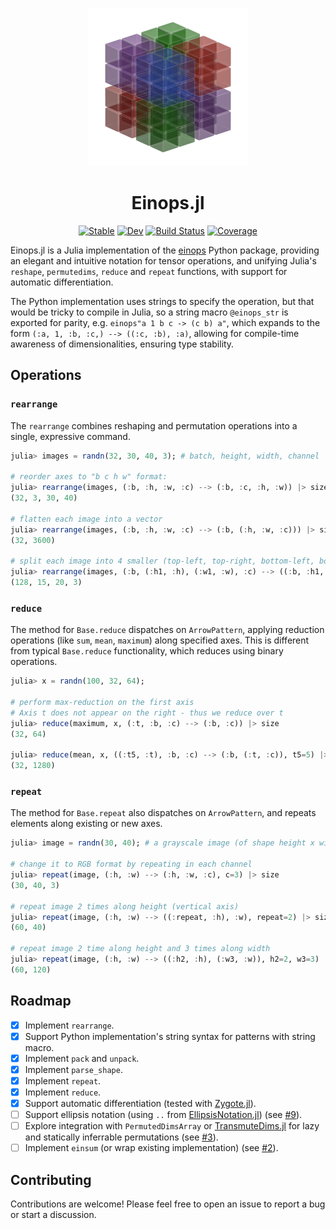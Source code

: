 

<p align="center">
  <img src="./docs/src/assets/logo-dark.png" width="256" />
</p>

<h1 align="center">Einops.jl</h1>

<div align="center">

[![Stable](https://img.shields.io/badge/docs-stable-blue.svg)](https://MurrellGroup.github.io/Einops.jl/stable/)
[![Dev](https://img.shields.io/badge/docs-dev-blue.svg)](https://MurrellGroup.github.io/Einops.jl/dev/)
[![Build Status](https://github.com/MurrellGroup/Einops.jl/actions/workflows/CI.yml/badge.svg?branch=main)](https://github.com/MurrellGroup/Einops.jl/actions/workflows/CI.yml?query=branch%3Amain)
[![Coverage](https://codecov.io/gh/MurrellGroup/Einops.jl/branch/main/graph/badge.svg)](https://codecov.io/gh/MurrellGroup/Einops.jl)

</div>

Einops.jl is a Julia implementation of the [einops](https://einops.rocks) Python package, providing an elegant and intuitive notation for tensor operations, and unifying Julia's `reshape`, `permutedims`, `reduce` and `repeat` functions, with support for automatic differentiation.

The Python implementation uses strings to specify the operation, but that would be tricky to compile in Julia, so a string macro `@einops_str` is exported for parity, e.g. `einops"a 1 b c -> (c b) a"`, which expands to the form `(:a, 1, :b, :c,) --> ((:c, :b), :a)`, allowing for compile-time awareness of dimensionalities, ensuring type stability.

## Operations

### `rearrange`

The `rearrange` combines reshaping and permutation operations into a single, expressive command.

```julia
julia> images = randn(32, 30, 40, 3); # batch, height, width, channel

# reorder axes to "b c h w" format:
julia> rearrange(images, (:b, :h, :w, :c) --> (:b, :c, :h, :w)) |> size
(32, 3, 30, 40)

# flatten each image into a vector
julia> rearrange(images, (:b, :h, :w, :c) --> (:b, (:h, :w, :c))) |> size
(32, 3600)

# split each image into 4 smaller (top-left, top-right, bottom-left, bottom-right), 128 = 32 * 2 * 2
julia> rearrange(images, (:b, (:h1, :h), (:w1, :w), :c) --> ((:b, :h1, :w1), :h, :w, :c), h1=2, w1=2) |> size
(128, 15, 20, 3)
```

### `reduce`

The method for `Base.reduce` dispatches on `ArrowPattern`, applying reduction operations (like `sum`, `mean`, `maximum`) along specified axes. This is different from typical `Base.reduce` functionality, which reduces using binary operations.

```julia
julia> x = randn(100, 32, 64);

# perform max-reduction on the first axis
# Axis t does not appear on the right - thus we reduce over t
julia> reduce(maximum, x, (:t, :b, :c) --> (:b, :c)) |> size
(32, 64)

julia> reduce(mean, x, ((:t5, :t), :b, :c) --> (:b, (:t, :c)), t5=5) |> size
(32, 1280)
```

### `repeat`

The method for `Base.repeat` also dispatches on `ArrowPattern`, and repeats elements along existing or new axes.

```julia
julia> image = randn(30, 40); # a grayscale image (of shape height x width)

# change it to RGB format by repeating in each channel
julia> repeat(image, (:h, :w) --> (:h, :w, :c), c=3) |> size
(30, 40, 3)

# repeat image 2 times along height (vertical axis)
julia> repeat(image, (:h, :w) --> ((:repeat, :h), :w), repeat=2) |> size
(60, 40)

# repeat image 2 time along height and 3 times along width
julia> repeat(image, (:h, :w) --> ((:h2, :h), (:w3, :w)), h2=2, w3=3) |> size
(60, 120)
```

## Roadmap

*   [x] Implement `rearrange`.
*   [x] Support Python implementation's string syntax for patterns with string macro.
*   [x] Implement `pack` and `unpack`.
*   [x] Implement `parse_shape`.
*   [x] Implement `repeat`.
*   [x] Implement `reduce`.
*   [x] Support automatic differentiation (tested with [Zygote.jl](https://github.com/FluxML/Zygote.jl)).
*   [ ] Support ellipsis notation (using `..` from [EllipsisNotation.jl](https://github.com/SciML/EllipsisNotation.jl)) (see [#9](https://github.com/MurrellGroup/Einops.jl/issues/9)).
*   [ ] Explore integration with `PermutedDimsArray` or [TransmuteDims.jl](https://github.com/mcabbott/TransmuteDims.jl) for lazy and statically inferrable permutations (see [#3](https://github.com/MurrellGroup/Einops.jl/issues/3)).
*   [ ] Implement `einsum` (or wrap existing implementation) (see [#2](https://github.com/MurrellGroup/Einops.jl/issues/2)).

## Contributing

Contributions are welcome! Please feel free to open an issue to report a bug or start a discussion.
